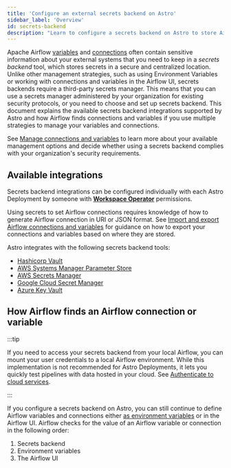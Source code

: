 ```yaml
---
title: 'Configure an external secrets backend on Astro'
sidebar_label: 'Overview'
id: secrets-backend
description: "Learn to configure a secrets backend on Astro to store Airflow connections and variables"
---
```


Apache Airflow [variables](https://docs.astronomer.io/learn/airflow-variables) and [connections](https://docs.astronomer.io/learn/connections) often contain sensitive information about your external systems that you need to keep in a _secrets backend_ tool, which stores secrets in a secure and centralized location. Unlike other management strategies, such as using Environment Variables or working with connections and variables in the Airflow UI, secrets backends require a third-party secrets manager. This means that you can use a secrets manager administered by your organization for existing security protocols, or you need to choose and set up secrets backend. This document explains the available secrets backend integrations supported by Astro and how Airflow finds connections and variables if you use multiple strategies to manage your variables and connections.

See [Manage connections and variables](manage-connections-variables.md) to learn more about your available management options and decide whether using a secrets backend complies with your organization's security requirements.

## Available integrations

Secrets backend integrations can be configured individually with each Astro Deployment by someone with [**Workspace Operator**](user-permissions.md#workspace-roles) permissions. 

Using secrets to set Airflow connections requires knowledge of how to generate Airflow connection in URI or JSON format. See [Import and export Airflow connections and variables](import-export-connections-variables.md) for guidance on how to export your connections and variables based on where they are stored.

Astro integrates with the following secrets backend tools:

- [Hashicorp Vault](secrets-backend/hashicorp-vault.md)
- [AWS Systems Manager Parameter Store](secrets-backend/aws-paramstore.md)
- [AWS Secrets Manager](secrets-backend/aws-secretsmanager.md)
- [Google Cloud Secret Manager](secrets-backend/gcp-secretsmanager.md)
- [Azure Key Vault](secrets-backend/azure-key-vault.md)

## How Airflow finds an Airflow connection or variable

:::tip

If you need to access your secrets backend from your local Airflow, you can mount your user credentials to a local Airflow environment. While this implementation is not recommended for Astro Deployments, it lets you quickly test pipelines with data hosted in your cloud. See [Authenticate to cloud services](cli/authenticate-to-clouds.md).

:::

If you configure a secrets backend on Astro, you can still continue to define Airflow variables and connections either [as environment variables](environment-variables.md) or in the Airflow UI. Airflow checks for the value of an Airflow variable or connection in the following order:

1. Secrets backend
2. Environment variables
3. The Airflow UI
